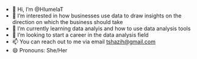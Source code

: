 - 👋 Hi, I’m @HlumelaT
- 👀 I’m interested in how businesses use data to draw insights on the direction on which the business should take
- 🌱 I’m currently learning data analyis and how to use data analysis tools 
- 💞️ I’m looking to start a career in the data analysis field
- 📫 You can reach out to me via email tshazih@gmail.com
- 😄 Pronouns: She/Her

<!---
HlumelaT/HlumelaT is a ✨ special ✨ repository because its `README.md` (this file) appears on your GitHub profile.
You can click the Preview link to take a look at your changes.
--->
